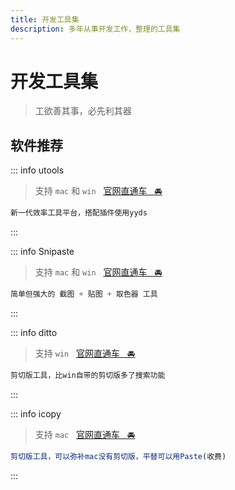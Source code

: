 ```yaml
---
title: 开发工具集
description: 多年从事开发工作，整理的工具集
---
```


# 开发工具集

> 工欲善其事，必先利其器
## 软件推荐

::: info utools
> 支持 `mac` 和 `win` &nbsp;&nbsp;[官网直通车&nbsp;&nbsp;&nbsp;🚘](https://www.u.tools)
```js
新一代效率工具平台，搭配插件使用yyds
```
:::

::: info Snipaste
> 支持 `mac` 和 `win` &nbsp;&nbsp;[官网直通车&nbsp;&nbsp;&nbsp;🚘](https://zh.snipaste.com)
```js
简单但强大的 截图 + 贴图 + 取色器 工具
```
:::

::: info ditto
> 支持 `win` &nbsp;&nbsp;[官网直通车&nbsp;&nbsp;&nbsp;🚘](https://ditto-cp.sourceforge.io)
```js
剪切版工具，比win自带的剪切版多了搜索功能
```
:::

::: info icopy
> 支持 `mac` &nbsp;&nbsp;[官网直通车&nbsp;&nbsp;&nbsp;🚘](https://www.better365.cn/icopy.html)
```js
剪切版工具，可以弥补mac没有剪切版，平替可以用Paste(收费)
```
:::

